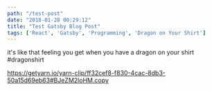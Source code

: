 ```yaml
---
path: "/test-post"
date: "2018-01-28 00:29:12"
title: "Test Gatsby Blog Post"
tags: ['React', 'Gatsby', 'Programming', 'Dragon on Your Shirt']
---
```

it's like that feeling you get when you have a dragon on your shirt #dragonshirt

https://getyarn.io/yarn-clip/ff32cef8-f830-4cac-8db3-50a15d69eb63#BJeZM2loHM.copy